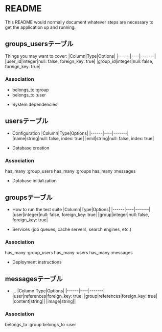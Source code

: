 # README

This README would normally document whatever steps are necessary to get the
application up and running.
## groups_usersテーブル

Things you may want to cover:
|Column|Type|Options|
|------|----|-------|
|user_id|integer|null: false, foreign_key: true|
|group_id|integer|null: false, foreign_key: true|

### Association
- belongs_to :group
- belongs_to :user

* System dependencies
## usersテーブル

* Configuration
|Column|Type|Options|
|------|----|-------|
|name|string|null: false, index: true|
|emil|string|null: false, index: true|

* Database creation
### Association
has_many :group_users
has_many :groups
has_many :messages

* Database initialization
## groupsテーブル

* How to run the test suite
|Column|Type|Options|
|------|----|-------|
|user|integer|null: false, foreign_key: true|
|group|integer|null: false, foreign_key: true|

* Services (job queues, cache servers, search engines, etc.)
### Association
has_many :group_users
has_many :users
has_many :messages

* Deployment instructions
## messagesテーブル

* ...
|Column|Type|Options|
|------|----|-------|
|user|references|foreign_key: true|
|group|references|foreign_key: true|
|content|string||
|image|string||

### Association

belongs_to :group
belongs_to :user